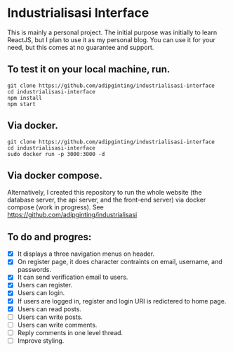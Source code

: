 # Industrialisasi Interface

This is mainly a personal project. The initial purpose was initially to learn ReactJS, but I plan to use it as my personal blog. You can use it for your need, but this comes at no guarantee and support.

## To test it on your local machine, run.
    git clone https://github.com/adipginting/industrialisasi-interface
    cd industrialisasi-interface
    npm install
    npm start
    
## Via docker.
    git clone https://github.com/adipginting/industrialisasi-interface
    cd industrialisasi-interface
    sudo docker run -p 3000:3000 -d
    
## Via docker compose.
Alternatively, I created this repository to run the whole website (the database server, the api server, and the front-end server) via docker compose (work in progress). See https://github.com/adipginting/industrialisasi

## To do and progres:
- [x] It displays a three navigation menus on header.
- [x] On register page, it does character contraints on email, username, and passwords.
- [x] It can send verification email to users.
- [x] Users can register.
- [x] Users can login.
- [x] If users are logged in, register and login URI is redictered to home page.
- [x] Users can read posts.
- [ ] Users can write posts.
- [ ] Users can write comments.
- [ ] Reply comments in one level thread.
- [ ] Improve styling.
